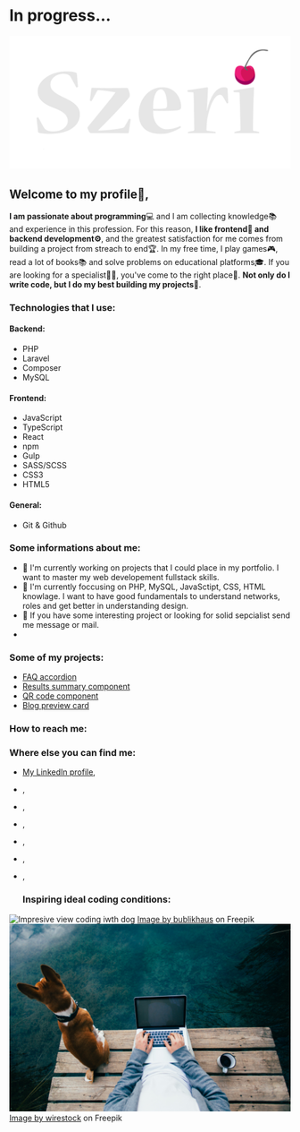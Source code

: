 # In progress...


<picture>
 <img alt="My logo text - Szeri" src="./szeri-logo-text.png">
</picture>

## Welcome to my profile👋,

**I am passionate about programming**💻 and I am collecting knowledge📚 and experience in this profession.
For this reason, **I like frontend🎨 and backend development⚙**, and the greatest satisfaction for me comes from building a project from streach to end🏆.
In my free time, I play games🎮, read a lot of books📚 and solve problems on educational platforms🎓.
If you are looking for a specialist👨‍💻, you've come to the right place🏁. **Not only do I write code, but I do my best building my projects🥇**.

### Technologies that I use:
#### Backend:
- PHP
- Laravel
- Composer
- MySQL
  
#### Frontend:
- JavaScript
- TypeScript
- React
- npm
- Gulp
- SASS/SCSS
- CSS3
- HTML5

#### General:
- Git & Github

### Some informations about me:

- 🔭 I'm currently working on projects that I could place in my portfolio. I want to master my web developement fullstack skills.
- 🌱 I'm currently foccusing on PHP, MySQL, JavaSctipt, CSS, HTML knowlage. I want to have good fundamentals to understand networks, roles and get better in understanding design.
- 👯 If you have some interesting project or looking for solid sepcialist send me message or mail.
- 

### Some of my projects:

- [FAQ accordion](https://github.com/Szeri323/FAQ-Accordion_FrontendMentor)
- [Results summary component](https://github.com/Szeri323/Results-summary-component_FrontendMentor)
- [QR code component](https://github.com/Szeri323/QRCodeComponent_ForntendMentor)
- [Blog preview card](https://github.com/Szeri323/BlogPreviewCard_ForntendMentor)


### How to reach me:



### Where else you can find me:

- [My LinkedIn profile](https://www.linkedin.com/in/tomasz-pacholek/),
- [](),
- [](),
- [](),
- [](),
- [](),
- [](),

  ### Inspiring ideal coding conditions:
  
<picture>
 <img alt="Impresive view coding iwth dog" src="./laptop-takeaway-coffee-car-s-hood-with-beautiful-natural-scenery-background.jpg">
</picture>
<a href="https://www.freepik.com/free-photo/pov-man-drink-coffee-work-laptop-lake_11253735.htm#query=laptop%20nature&position=16&from_view=search&track=ais&uuid=310a451f-36e0-4795-af74-de00dda59f54">Image by bublikhaus</a> on Freepik
<picture>
 <img alt="Impresive view coding iwth dog" src="./pov-man-drink-coffee-work-laptop-lake.jpg">
</picture>
<a href="https://www.freepik.com/free-photo/laptop-takeaway-coffee-car-s-hood-with-beautiful-natural-scenery-background_29175054.htm#query=laptop%20nature&position=7&from_view=search&track=ais&uuid=310a451f-36e0-4795-af74-de00dda59f54">Image by wirestock</a> on Freepik


<!--
**Szeri323/Szeri323** is a ✨ _special_ ✨ repository because its `README.md` (this file) appears on your GitHub profile.

Here are some ideas to get you started:

- 🔭 I’m currently working on ...
- 🌱 I’m currently learning ...
- 👯 I’m looking to collaborate on ...
- 🤔 I’m looking for help with ...
- 💬 Ask me about ...
- 📫 How to reach me: ...
- 😄 Pronouns: ...
- ⚡ Fun fact: ...
-->
